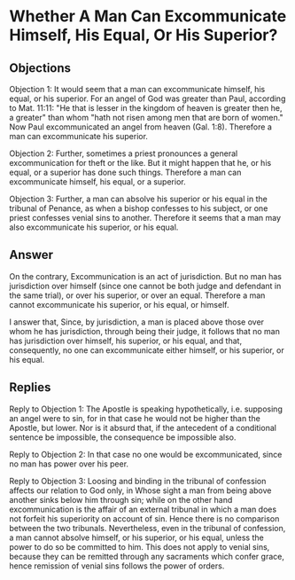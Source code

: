 # Whether A Man Can Excommunicate Himself, His Equal, Or His Superior?

## Objections

Objection 1: It would seem that a man can excommunicate himself, his equal, or his superior. For an angel of God was greater than Paul, according to Mat. 11:11: "He that is lesser in the kingdom of heaven is greater then he, a greater" than whom "hath not risen among men that are born of women." Now Paul excommunicated an angel from heaven (Gal. 1:8). Therefore a man can excommunicate his superior.

Objection 2: Further, sometimes a priest pronounces a general excommunication for theft or the like. But it might happen that he, or his equal, or a superior has done such things. Therefore a man can excommunicate himself, his equal, or a superior.

Objection 3: Further, a man can absolve his superior or his equal in the tribunal of Penance, as when a bishop confesses to his subject, or one priest confesses venial sins to another. Therefore it seems that a man may also excommunicate his superior, or his equal.

## Answer

On the contrary, Excommunication is an act of jurisdiction. But no man has jurisdiction over himself (since one cannot be both judge and defendant in the same trial), or over his superior, or over an equal. Therefore a man cannot excommunicate his superior, or his equal, or himself.

I answer that, Since, by jurisdiction, a man is placed above those over whom he has jurisdiction, through being their judge, it follows that no man has jurisdiction over himself, his superior, or his equal, and that, consequently, no one can excommunicate either himself, or his superior, or his equal.

## Replies

Reply to Objection 1: The Apostle is speaking hypothetically, i.e. supposing an angel were to sin, for in that case he would not be higher than the Apostle, but lower. Nor is it absurd that, if the antecedent of a conditional sentence be impossible, the consequence be impossible also.

Reply to Objection 2: In that case no one would be excommunicated, since no man has power over his peer.

Reply to Objection 3: Loosing and binding in the tribunal of confession affects our relation to God only, in Whose sight a man from being above another sinks below him through sin; while on the other hand excommunication is the affair of an external tribunal in which a man does not forfeit his superiority on account of sin. Hence there is no comparison between the two tribunals. Nevertheless, even in the tribunal of confession, a man cannot absolve himself, or his superior, or his equal, unless the power to do so be committed to him. This does not apply to venial sins, because they can be remitted through any sacraments which confer grace, hence remission of venial sins follows the power of orders.